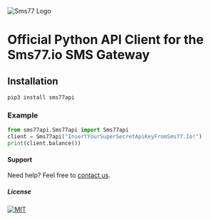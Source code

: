 ![Sms77 Logo](https://www.sms77.io/wp-content/uploads/2019/07/sms77-Logo-400x79.png "sms77")
# Official Python API Client for the Sms77.io SMS Gateway


## Installation
```shell script
pip3 install sms77api
```


### Example
```python
from sms77api.Sms77api import Sms77api
client = Sms77api("InsertYourSuperSecretApiKeyFromSms77.Io!")
print(client.balance())
```


#### Support
Need help? Feel free to [contact us](https://www.sms77.io/en/company/contact/).


##### License

[![MIT](https://img.shields.io/badge/License-MIT-teal.svg)](./LICENSE)